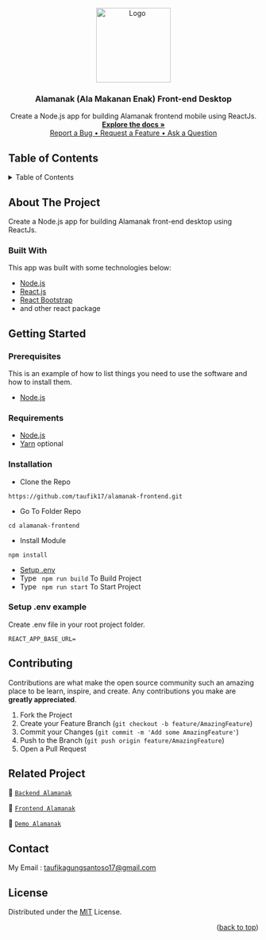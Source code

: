 <div id="top"></div>

<!-- PROJECT LOGO -->
<br />
<div align="center">
  <a href="https://github.com/taufik17/alamanak-frontend.git">
    <img src="https://res.cloudinary.com/dbpfwb5ok/image/upload/v1659148545/portofolio/recipe/2_kpnvj7.png" alt="Logo" width="150px">
  </a>

  <h3 align="center">Alamanak (Ala Makanan Enak) Front-end Desktop</h3>

  <p align="center">
    Create a Node.js app for building Alamanak frontend mobile using ReactJs.
    <br />
    <a href="#table-of-contents"><strong>Explore the docs »</strong></a>
    <br />
    <a href="https://github.com/taufik17/alamanak-frontend/issues/1">Report a Bug • </a><a href="https://github.com/taufik17/alamanak-frontend/issues/2">Request a Feature • </a><a href="https://github.com/taufik17/alamanak-frontend/issues/3">Ask a Question</a>
  </p>

</div>

<!-- TABLE OF CONTENTS -->
## Table of Contents
<details>
  <summary>Table of Contents</summary>
  <ol>
    <li>
      <a href="#about-the-project">About The Project</a>
      <ul>
        <li><a href="#built-with">Built With</a></li>
      </ul>
    </li>
    <li>
      <a href="#getting-started">Getting Started</a>
      <ul>
        <li><a href="#prerequisites">Prerequisites</a></li>
        <li><a href="#requirements">Requirements</a></li>
        <li><a href="#installation">Installation</a></li>
        <li><a href="#setup-env-example">Setup .env example</a></li>
      </ul>
    </li>
    <li><a href="#rest-api">REST API</a></li>
    <li><a href="#contributing">Contributing</a></li>
    <li><a href="#related-project">Related Project</a></li>
    <li><a href="#contributing">Contributing</a></li>
    <li><a href="#contact">Contact</a></li>
    <li><a href="#license">License</a></li>
  </ol>
</details>

<!-- ABOUT THE PROJECT -->
## About The Project
Create a Node.js app for building Alamanak front-end desktop using ReactJs.

### Built With
This app was built with some technologies below:
- [Node.js](https://nodejs.org/en/)
- [React.js](https://reactjs.org/)
- [React Bootstrap](https://react-bootstrap.github.io/)
- and other react package

<!-- GETTING STARTED -->
## Getting Started

### Prerequisites

This is an example of how to list things you need to use the software and how to install them.

* [Node.js](https://nodejs.org/en/download/)

### Requirements
* [Node.js](https://nodejs.org/en/)
* [Yarn](https://yarnpkg.com/) optional

### Installation

- Clone the Repo
```
https://github.com/taufik17/alamanak-frontend.git
```
- Go To Folder Repo
```
cd alamanak-frontend
```
- Install Module
```
npm install
```

- <a href="#setup-env-example">Setup .env</a>
- Type ` npm run build` To Build Project
- Type ` npm run start` To Start Project

### Setup .env example

Create .env file in your root project folder.

```env
REACT_APP_BASE_URL=
```

<!-- CONTRIBUTING -->
## Contributing

Contributions are what make the open source community such an amazing place to be learn, inspire, and create. Any contributions you make are **greatly appreciated**.

1. Fork the Project
2. Create your Feature Branch (`git checkout -b feature/AmazingFeature`)
3. Commit your Changes (`git commit -m 'Add some AmazingFeature'`)
4. Push to the Branch (`git push origin feature/AmazingFeature`)
5. Open a Pull Request

## Related Project
:rocket: [`Backend Alamanak`](https://github.com/taufik17/alamanak.git)

:rocket: [`Frontend Alamanak`](https://github.com/taufik17/alamanak-frontend.git)

:rocket: [`Demo Alamanak`](https://alamanak-frontend.vercel.app/)

## Contact

My Email : taufikagungsantoso17@gmail.com

## License
Distributed under the [MIT](/LICENSE) License.

<p align="right">(<a href="#top">back to top</a>)</p>
